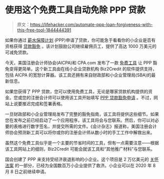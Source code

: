 # 使用这个免费工具自动免除 PPP 贷款

> 原文：<https://lifehacker.com/automate-ppp-loan-forgiveness-with-this-free-tool-1844444391>

如果你通过 [薪水保障计划](https://www.sba.gov/funding-programs/loans/coronavirus-relief-options/paycheck-protection-program) (PPP)申请了贷款，你可能急于看看你的小企业是否有资格获得 [贷款豁免](https://www.sba.gov/funding-programs/loans/coronavirus-relief-options/paycheck-protection-program#section-header-5) 。该计划鼓励公司继续雇佣员工，提供了高达 1000 万美元的可减免贷款。

今天，美国注册会计师协会(AICPA)和 CPA.com 发布了一款 [免费工具](https://www.pppforgivenesstool.com/) 让 PPP 豁免变得更简单。这个新工具由在线小企业贷款机构 Biz2Credit 的软件提供支持，包括 AICPA 的宽恕计算器。该工具还拥有来自财政部和小企业管理局(SBA)的最新信息。



如果您获得了 PPP 贷款，您可以使用免费工具，无论是哪家贷款机构提供的资金。您或您的注册会计师可以使用该工具开始填写 [PPP 贷款豁免申请](https://home.treasury.gov/system/files/136/3245-0407-SBA-Form-3508-PPP-Forgiveness-Application.pdf) 。不过，网站上说要推迟完成和签署表格。

一旦财政部和小企业管理局发布了完整的豁免指南，该工具将提供这些细节。如果您在发布之前已经启动了一个应用程序，该工具将会与您联系。然后，你可以对必要的表格进行数字签名，并提交所需的文件。《会计杂志》报道称，美国注册会计师协会预测新工具可以将你或你的注册会计师从数小时的手工工作中解救出来。

虽然这个免费工具似乎是一个主要的节省时间的工具，但有一点需要注意——根据该工具网站上的细则，Biz2Credit 可能会就该工具和“其他推广材料”与您联系。

国会创建了 PPP 来支持受经济衰退影响的小企业。这个项目是 2 万亿美元的 [关怀法案](https://www.congress.gov/116/bills/hr748/BILLS-116hr748enr.pdf) 的一部分，已经为全国数百万小企业提供了救济。小企业可以在 2020 年 8 月 8 日之前继续申请。